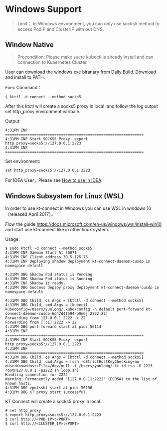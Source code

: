 Windows Support
==============

> Limit： In Windows environment, you can only use socks5 method to access PodIP and ClusterIP with out DNS.


## Window Native

> Precondition: Please make suere kubectl is already install and can connection to Kubernetes Cluster.

User can download the windows exe biranary from [Daily Build](https://alibaba.github.io/kt-connect/#/nightly). Download and install to PATH.

Exec Command：

```
$ ktctl -d connect --method socks5
```

After this ktctl will create a socks5 proxy in local. and follow the log output set http_proxy environment varibale.

Output:

```
4:31PM INF ==============================================================
4:31PM INF Start SOCKS5 Proxy: export http_proxy=socks5://127.0.0.1:2223
4:31PM INF ==============================================================
```

Set environment:

```
set http_proxy=socks5://127.0.0.1:2223
```

For IDEA User，Please see [How to use in IDEA](https://alibaba.github.io/kt-connect/#/guide/how-to-use-in-idea).

## Windows Subsystem for Linux (WSL)

In order to use kt-connect in Windows you can use WSL in windows 10（released April 2017）。

Flow the guide https://docs.microsoft.com/en-us/windows/wsl/install-win10 and start use kt-connect like in other linux system.

Usage:

```
$ sudo ktctl -d connect --method socks5
4:31PM INF Daemon Start At 56071
4:31PM INF Client address 30.5.125.75
4:31PM INF Deploying shadow deployment kt-connect-daemon-cusdp in namespace default

4:31PM DBG Shadow Pod status is Pending
4:31PM DBG Shadow Pod status is Running
4:31PM INF Shadow is ready.
4:31PM DBG Success deploy proxy deployment kt-connect-daemon-cusdp in namespace default

4:31PM DBG Child, os.Args = [ktctl -d connect --method socks5]
4:31PM DBG Child, cmd.Args = [kubectl --kubeconfig=/Users/yunlong/.kube/config -n default port-forward kt-connect-daemon-cusdp-6d47d4f594-p9m6j 2222:22]
Forwarding from 127.0.0.1:2222 -> 22
Forwarding from [::1]:2222 -> 22
4:31PM DBG port-forward start at pid: 56114
4:31PM INF ==============================================================
4:31PM INF Start SOCKS5 Proxy: export http_proxy=socks5://127.0.0.1:2223
4:31PM INF ==============================================================
4:31PM DBG Child, os.Args = [ktctl -d connect --method socks5]
4:31PM DBG Child, cmd.Args = [ssh -oStrictHostKeyChecking=no -oUserKnownHostsFile=/dev/null -i /Users/yunlong/.kt_id_rsa -D 2223 root@127.0.0.1 -p2222 sh loop.sh]
Handling connection for 2222
Warning: Permanently added '[127.0.0.1]:2222' (ECDSA) to the list of known hosts.
4:31PM DBG vpn(ssh) start at pid: 56190
4:31PM DBG KT proxy start successful
```

KT Connect will create a socks5 proxy in local.

```
# set http_proxy
$ export http_proxy=socks5://127.0.0.1:2223
$ curl http://<POD_IP>:<PORT>
$ curl http://<CLUSTER_IP>:<PORT>
```